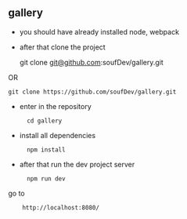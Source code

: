 ## gallery

* you should have already installed node, webpack
* after that clone the project
        
    
    git clone git@github.com:soufDev/gallery.git

OR
        

    git clone https://github.com/soufDev/gallery.git


* enter in the repository

        cd gallery
        
* install all dependencies

        npm install
        
* after that run the dev project server

        npm run dev
        
go to 
    
        http://localhost:8080/    